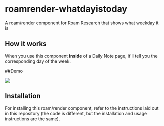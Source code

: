 # roamrender-whatdayistoday
A roam/render component for Roam Research that shows what weekday it is

## How it works

When you use this component **inside** of a Daily Note page, it'll tell you the corresponding day of the week. 

##Demo

![](https://github.com/clarapastore/roamrender-whatdayistoday/blob/main/demo.gif)


## Installation

For installing this roam/render component, refer to the instructions laid out in this repository (the code is different, but the installation and usage instructions are the same).
